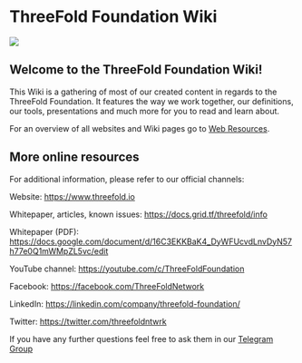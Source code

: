 # ThreeFold Foundation Wiki

![](https://images.unsplash.com/photo-1495364037436-fed1ba81ad3e?ixlib=rb-0.3.5&ixid=eyJhcHBfaWQiOjEyMDd9&s=655ce70e725522ae583a940359ce8260&auto=format&fit=crop&w=1655&q=80)

## Welcome to the ThreeFold Foundation Wiki!

This Wiki is a gathering of most of our created content in regards to the ThreeFold Foundation.
It features the way we work together, our definitions, our tools, presentations and much more for you to read and learn about.

For an overview of all websites and Wiki pages go to [Web Resources](https://threefoldfoundation.github.io/info_foundation/#/web_resources/README).

## More online resources

For additional information, please refer to our official channels:

Website: https://www.threefold.io

Whitepaper, articles, known issues: https://docs.grid.tf/threefold/info

Whitepaper (PDF): https://docs.google.com/document/d/16C3EKKBaK4_DyWFUcvdLnvDyN57h77e0Q1mWMpZL5vc/edit

YouTube channel: https://youtube.com/c/ThreeFoldFoundation

Facebook: https://facebook.com/ThreeFoldNetwork

LinkedIn: https://linkedin.com/company/threefold-foundation/

Twitter: https://twitter.com/threefoldntwrk

If you have any further questions feel free to ask them in our [Telegram Group](https://t.me/threefoldnetwork)
